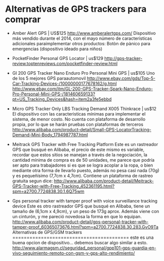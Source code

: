 Alternativas de GPS trackers para comprar
=========================================
	
* Amber Alert GPS | US$125 http://www.amberalertgps.com/
Dispositivo más vendido durante el 2014, con el mayo número de caracteristicas adicionales paraimplementar otros productos: Botòn de pànico
para emergencias (dispositivo ideado para niños)
	

* PocketFinder Personal GPS Locator | us$129
http://gps-tracker-review.toptenreviews.com/pocketfinder-review.html
	

* GI 200 GPS Tracker Nano Enduro Pro Personal Mini GPS | us$105
Uno de los 5 mejores GPS paraautomovil
http://www.ebay.com/gds/Top-5-Car-Tracking-Devices-/10000000177678162/g.html
http://www.ebay.com/itm/GL-200-GPS-Tracker-Spark-Nano-Enduro-Pro-Personal-Mini-GPS-/181460659133?pt=US_Tracking_Devices&hash=item2a3fe5ebbd

* Micro GPS Tracker Only LBS Tracking Demand X005 Thinkrace | us$12
El dispositivo con las caracteristicas mínimas para implementar el sistema, de menor costo.
No cuenta con plataforma de desarrollo propia, por lo que se harán pruebas con plataformas de terceros
http://www.alibaba.com/product-detail/Small-GPS-LocatorTracking-Demand-Mini-Body_1794987787.html

* Meitrack GPS Tracker with Free Tracking Platform
Este es un rastreador GPS que busqué en Alibaba, el precio de este mismo es variable, recordar que estos sitios se manejan a través de la negociación, la cantidad mínima de compra es de 50 unidades, me parece que podría ser apto para trabajadores si es que se logra acoplar a la ropa, o bien mediante otra forma de llevarlo puesto, además no pesa casi nada (70g) y es pequeñísimo (7,7cm x 4,7cm).
Contiene un plataforma de rastreo gratuita segun dice:
http://www.alibaba.com/product-detail/Meitrack-GPS-Tracker-with-Free-Tracking_452361195.html?spm=a2700.7724838.30.1.6Q75wm

* Gps personal tracker with tamper proof with voice surveillance tracking device
Este es otro rastreador GPS que busqué en Alibaba, tiene un tamaño de (6,1cm x 4,9cm), y un peso de 173g aprox.
Además viene con un cinturón, y me pareció novedosa la forma en que lo equipan.
http://www.alibaba.com/product-detail/gps-personal-tracker-with-tamper-proof_60365073676.html?spm=a2700.7724838.30.283.GvO9Ta	
Alternativas de GPS/GSM trackers
=========================================
este es una buena opcion de dispositivo...
debemos buscar algo similar a esto.
http://www.alarmagsm.cl/seguridad_personal/gpp101-gps-guardia-en-vivo-seguimiento-remoto-con-gsm-y-gps-alto-rendimiento/

